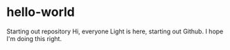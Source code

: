 # hello-world
Starting out repository 
Hi, everyone 
Light is here, starting out Github. 
I hope I'm doing this right.

